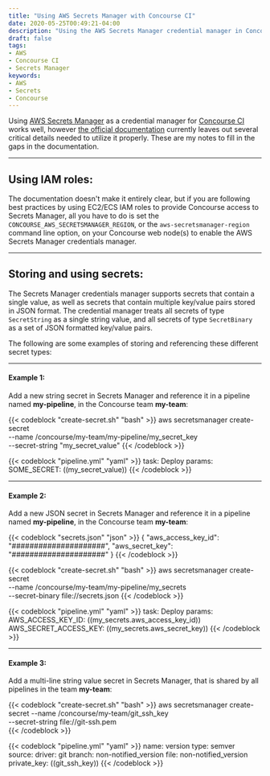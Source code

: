 ```yaml
---
title: "Using AWS Secrets Manager with Concourse CI"
date: 2020-05-25T00:49:21-04:00
description: "Using the AWS Secrets Manager credential manager in Concourse CI"
draft: false
tags:
- AWS
- Concourse CI
- Secrets Manager
keywords:
- AWS
- Secrets
- Concourse
---
```

Using [AWS Secrets Manager](https://aws.amazon.com/secrets-manager/) as a credential manager for 
[Concourse CI](https://concourse-ci.org/) works well, 
however [the official documentation](https://concourse-ci.org/aws-asm-credential-manager.html) currently leaves 
out several critical details needed to utilize it properly. These are my notes to fill in the gaps in the documentation.
<!--more-->

----------

## Using IAM roles:

The documentation doesn't make it entirely clear, but if you are following best practices by using
EC2/ECS IAM roles to provide Concourse access to Secrets Manager, all you have to do is set the 
`CONCOURSE_AWS_SECRETSMANAGER_REGION`, or the `aws-secretsmanager-region` command line option,
on your Concourse web node(s) to enable the AWS Secrets Manager credentials manager.

----------

## Storing and using secrets:

The Secrets Manager credentials manager supports secrets that contain a single value, as well as secrets that contain
multiple key/value pairs stored in JSON format. The credential manager treats all secrets of type `SecretString` as a single
string value, and all secrets of type `SecretBinary` as a set of JSON formatted key/value pairs.

The following are some examples of storing and referencing these different secret types:

----------
#### Example 1: 

Add a new string secret in Secrets Manager and reference it in a pipeline named **my-pipeline**, 
in the Concourse team **my-team**:

{{< codeblock "create-secret.sh" "bash" >}}
aws secretsmanager create-secret \
    --name /concourse/my-team/my-pipeline/my_secret_key \
    --secret-string "my_secret_value"
{{< /codeblock >}}

{{< codeblock "pipeline.yml" "yaml" >}}
task: Deploy
params:
  SOME_SECRET: ((my_secret_value))
{{< /codeblock >}}

----------
#### Example 2: 

Add a new JSON secret in Secrets Manager and reference it in a pipeline named **my-pipeline**, 
in the Concourse team **my-team**:

{{< codeblock "secrets.json" "json" >}}
{
  "aws_access_key_id": "#####################",
  "aws_secret_key": "#####################"
}
{{< /codeblock >}}

{{< codeblock "create-secret.sh" "bash" >}}
aws secretsmanager create-secret \
  --name /concourse/my-team/my-pipeline/my_secrets \
  --secret-binary file://secrets.json
{{< /codeblock >}}

{{< codeblock "pipeline.yml" "yaml" >}}
task: Deploy
params:
  AWS_ACCESS_KEY_ID: ((my_secrets.aws_access_key_id))
  AWS_SECRET_ACCESS_KEY: ((my_secrets.aws_secret_key))
{{< /codeblock >}}

----------
#### Example 3:

Add a multi-line string value secret in Secrets Manager, that is shared by all pipelines in the team **my-team**:

{{< codeblock "create-secret.sh" "bash" >}}
aws secretsmanager create-secret 
    --name /concourse/my-team/git_ssh_key \
    --secret-string file://git-ssh.pem \
{{< /codeblock >}}

{{< codeblock "pipeline.yml" "yaml" >}}
name: version
type: semver
source:
  driver: git
  branch: non-notified_version
  file: non-notified_version
  private_key: ((git_ssh_key))
{{< /codeblock >}}

